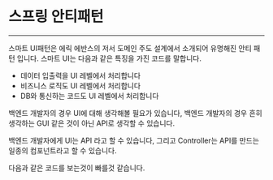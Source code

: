 # 스프링 안티패턴 

----
스마트 UI패턴은 에릭 에반스의 저서 도메인 주도 설계에서 소개되어 유명해진 안티 패턴 입니다.
스마트 UI는 다음과 같은 특징을 가진 코드를 말합니다.
* 데이터 입출력을 UI 레벨에서 처리합니다
* 비즈니스 로직도 UI 레벨에서 처리합니다
* DB와 통신하는 코드도 UI 레벨에서 처리합니다

백엔드 개발자의 경우 UI에 대해 생각해볼 필요가 있습니다, 백엔드 개발자의 경우
흔히 생각하는 GUI 같은 것이 아닌 API로 생각할 수 있습니다.

백엔드 개발자에게 UI는 API 라고 할 수 있습니다, 그리고 Controller는 API를 만드는
일종의 컴포넌트라고 할 수 있습니다.

다음과 같은 코드를 보는것이 빠를것 같습니다.
